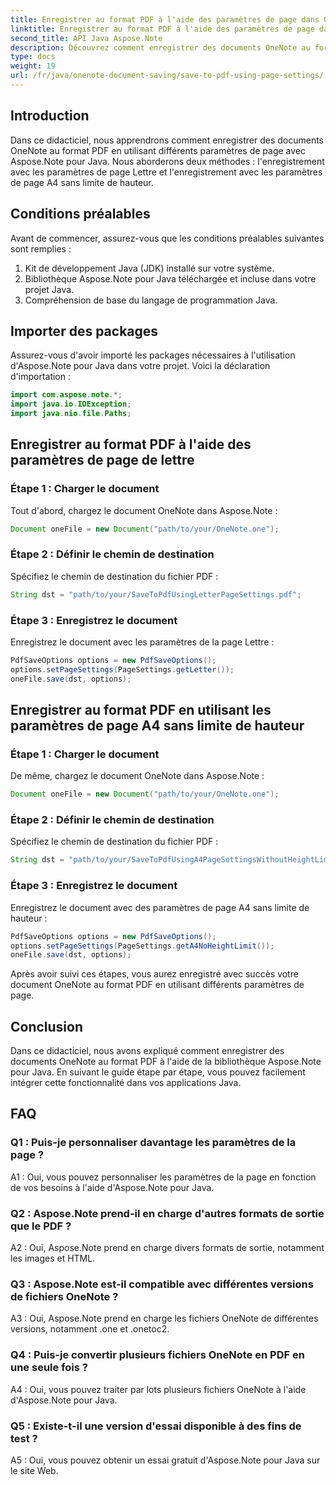 ```yaml
---
title: Enregistrer au format PDF à l'aide des paramètres de page dans OneNote - Aspose.Note
linktitle: Enregistrer au format PDF à l'aide des paramètres de page dans OneNote - Aspose.Note
second_title: API Java Aspose.Note
description: Découvrez comment enregistrer des documents OneNote au format PDF en Java à l'aide de la bibliothèque Aspose.Note. Guide étape par étape avec des exemples de code pour différents paramètres de page.
type: docs
weight: 19
url: /fr/java/onenote-document-saving/save-to-pdf-using-page-settings/
---
```

## Introduction

Dans ce didacticiel, nous apprendrons comment enregistrer des documents OneNote au format PDF en utilisant différents paramètres de page avec Aspose.Note pour Java. Nous aborderons deux méthodes : l'enregistrement avec les paramètres de page Lettre et l'enregistrement avec les paramètres de page A4 sans limite de hauteur.

## Conditions préalables

Avant de commencer, assurez-vous que les conditions préalables suivantes sont remplies :

1. Kit de développement Java (JDK) installé sur votre système.
2. Bibliothèque Aspose.Note pour Java téléchargée et incluse dans votre projet Java.
3. Compréhension de base du langage de programmation Java.

## Importer des packages

Assurez-vous d'avoir importé les packages nécessaires à l'utilisation d'Aspose.Note pour Java dans votre projet. Voici la déclaration d'importation :

```java
import com.aspose.note.*;
import java.io.IOException;
import java.nio.file.Paths;
```

## Enregistrer au format PDF à l'aide des paramètres de page de lettre

### Étape 1 : Charger le document

Tout d'abord, chargez le document OneNote dans Aspose.Note :

```java
Document oneFile = new Document("path/to/your/OneNote.one");
```

### Étape 2 : Définir le chemin de destination

Spécifiez le chemin de destination du fichier PDF :

```java
String dst = "path/to/your/SaveToPdfUsingLetterPageSettings.pdf";
```

### Étape 3 : Enregistrez le document

Enregistrez le document avec les paramètres de la page Lettre :

```java
PdfSaveOptions options = new PdfSaveOptions();
options.setPageSettings(PageSettings.getLetter());
oneFile.save(dst, options);
```

## Enregistrer au format PDF en utilisant les paramètres de page A4 sans limite de hauteur

### Étape 1 : Charger le document

De même, chargez le document OneNote dans Aspose.Note :

```java
Document oneFile = new Document("path/to/your/OneNote.one");
```

### Étape 2 : Définir le chemin de destination

Spécifiez le chemin de destination du fichier PDF :

```java
String dst = "path/to/your/SaveToPdfUsingA4PageSettingsWithoutHeightLimit.pdf";
```

### Étape 3 : Enregistrez le document

Enregistrez le document avec des paramètres de page A4 sans limite de hauteur :

```java
PdfSaveOptions options = new PdfSaveOptions();
options.setPageSettings(PageSettings.getA4NoHeightLimit());
oneFile.save(dst, options);
```

Après avoir suivi ces étapes, vous aurez enregistré avec succès votre document OneNote au format PDF en utilisant différents paramètres de page.

## Conclusion

Dans ce didacticiel, nous avons expliqué comment enregistrer des documents OneNote au format PDF à l'aide de la bibliothèque Aspose.Note pour Java. En suivant le guide étape par étape, vous pouvez facilement intégrer cette fonctionnalité dans vos applications Java.

## FAQ

### Q1 : Puis-je personnaliser davantage les paramètres de la page ?

A1 : Oui, vous pouvez personnaliser les paramètres de la page en fonction de vos besoins à l'aide d'Aspose.Note pour Java.

### Q2 : Aspose.Note prend-il en charge d'autres formats de sortie que le PDF ?

A2 : Oui, Aspose.Note prend en charge divers formats de sortie, notamment les images et HTML.

### Q3 : Aspose.Note est-il compatible avec différentes versions de fichiers OneNote ?

A3 : Oui, Aspose.Note prend en charge les fichiers OneNote de différentes versions, notamment .one et .onetoc2.

### Q4 : Puis-je convertir plusieurs fichiers OneNote en PDF en une seule fois ?

A4 : Oui, vous pouvez traiter par lots plusieurs fichiers OneNote à l'aide d'Aspose.Note pour Java.

### Q5 : Existe-t-il une version d'essai disponible à des fins de test ?

A5 : Oui, vous pouvez obtenir un essai gratuit d'Aspose.Note pour Java sur le site Web.